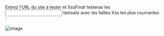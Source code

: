 Entrez l'URL du site à tester et XssFindr testeras les <input> textuels avec les failles Xss les plus courrantes : 

![image](https://github.com/nathanbvn/XssFindr/assets/94560509/7666eedc-8e2b-4656-8ee7-6a5113bce23e)
